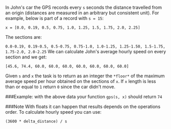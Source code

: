 In John's car the GPS records every ```s``` seconds the distance travelled from an origin (distances are measured in an arbitrary but consistent unit). For example, below is part of a record with ```s = 15```:

```x = [0.0, 0.19, 0.5, 0.75, 1.0, 1.25, 1.5, 1.75, 2.0, 2.25]```

The sections are:

```0.0-0.19, 0.19-0.5, 0.5-0.75, 0.75-1.0, 1.0-1.25, 1.25-1.50, 1.5-1.75, 1.75-2.0, 2.0-2.25```
We can calculate John's average hourly speed on every section and we get:

```[45.6, 74.4, 60.0, 60.0, 60.0, 60.0, 60.0, 60.0, 60.0]```

Given ```s``` and ```x``` the task is to return as an integer the ```*floor*``` of the maximum average speed per hour obtained on the sections of ```x```. 
If ```x``` length is less than or equal to ```1``` return ```0``` since the car didn't move.

###Example:
with the above data your function ```gps(s, x)``` should return ```74```

###Note
With floats it can happen that results depends on the operations order. To calculate hourly speed you can use:

```(3600 * delta_distance) / s```